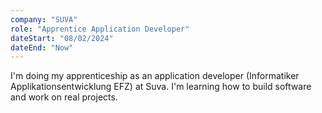 ```yaml
---
company: "SUVA"
role: "Apprentice Application Developer"
dateStart: "08/02/2024"
dateEnd: "Now"
---
```


I'm doing my apprenticeship as an application developer (Informatiker Applikationsentwicklung EFZ) at Suva. I'm learning how to build software and work on real projects.